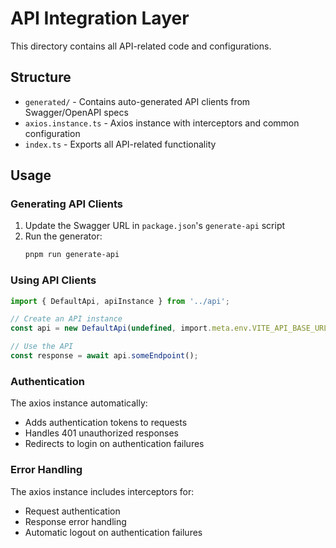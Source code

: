 # API Integration Layer

This directory contains all API-related code and configurations.

## Structure

- `generated/` - Contains auto-generated API clients from Swagger/OpenAPI specs
- `axios.instance.ts` - Axios instance with interceptors and common configuration
- `index.ts` - Exports all API-related functionality

## Usage

### Generating API Clients

1. Update the Swagger URL in `package.json`'s `generate-api` script
2. Run the generator:
   ```bash
   pnpm run generate-api
   ```

### Using API Clients

```typescript
import { DefaultApi, apiInstance } from '../api';

// Create an API instance
const api = new DefaultApi(undefined, import.meta.env.VITE_API_BASE_URL, apiInstance);

// Use the API
const response = await api.someEndpoint();
```

### Authentication

The axios instance automatically:

- Adds authentication tokens to requests
- Handles 401 unauthorized responses
- Redirects to login on authentication failures

### Error Handling

The axios instance includes interceptors for:

- Request authentication
- Response error handling
- Automatic logout on authentication failures
